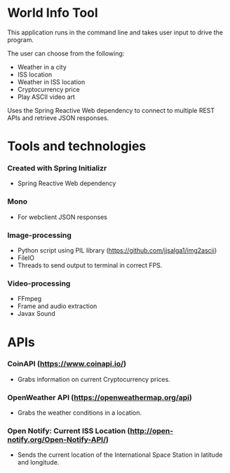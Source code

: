 # World Info Tool

This application runs in the command line and takes user input to drive the program.

The user can choose from the following:
- Weather in a city
- ISS location
- Weather in ISS location
- Cryptocurrency price
- Play ASCII video art

Uses the Spring Reactive Web dependency to connect to multiple REST APIs and retrieve JSON responses.

# Tools and technologies

### Created with Spring Initializr
- Spring Reactive Web dependency
### Mono
- For webclient JSON responses
### Image-processing
- Python script using PIL library (https://github.com/jjsalga1/img2ascii)
- FileIO
- Threads to send output to terminal in correct FPS.
### Video-processing
- FFmpeg
- Frame and audio extraction
- Javax Sound

# APIs
### CoinAPI (https://www.coinapi.io/)
- Grabs information on current Cryptocurrency prices.
### OpenWeather API (https://openweathermap.org/api)
- Grabs the weather conditions in a location.
### Open Notify: Current ISS Location (http://open-notify.org/Open-Notify-API/)
- Sends the current location of the International Space Station in latitude and longitude.
